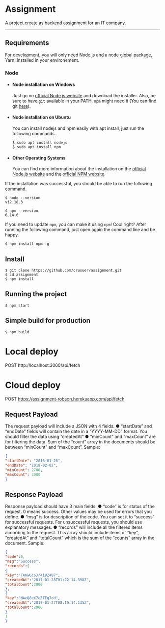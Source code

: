 # Assignment

A project create as backend assignment for an IT company.

---
## Requirements

For development, you will only need Node.js and a node global package, Yarn, installed in your environement.

### Node
- #### Node installation on Windows

  Just go on [official Node.js website](https://nodejs.org/) and download the installer.
Also, be sure to have `git` available in your PATH, `npm` might need it (You can find git [here](https://git-scm.com/)).

- #### Node installation on Ubuntu

  You can install nodejs and npm easily with apt install, just run the following commands.

      $ sudo apt install nodejs
      $ sudo apt install npm

- #### Other Operating Systems
  You can find more information about the installation on the [official Node.js website](https://nodejs.org/) and the [official NPM website](https://npmjs.org/).

If the installation was successful, you should be able to run the following command.

    $ node --version
    v12.18.3

    $ npm --version
    6.14.6

If you need to update `npm`, you can make it using `npm`! Cool right? After running the following command, just open again the command line and be happy.

    $ npm install npm -g

###
## Install

    $ git clone https://github.com/crusuer/assignment.git
    $ cd assignment
    $ npm install

## Running the project

    $ npm start

## Simple build for production

    $ npm build

# Local deploy
POST http://localhost:3000/api/fetch

# Cloud deploy
POST https://assignment-robson.herokuapp.com/api/fetch

## Request Payload
The request payload will include a JSON with 4 fields.
● “startDate” and “endDate” fields will contain the date in a “YYYY-MM-DD” format. You should filter the data using “createdAt”
● “minCount” and “maxCount” are for filtering the data. Sum of the “count” array in the documents should be between “minCount” and “maxCount”.
Sample:
```json
{
"startDate": "2016-01-26",
"endDate": "2018-02-02",
"minCount": 2700,
"maxCount": 3000
}
```

## Response Payload
Response payload should have 3 main fields.
● “code” is for status of the request. 0 means success. Other values may be used for errors that you define.
● “msg” is for description of the code. You can set it to “success” for successful requests. For unsuccessful requests, you should use explanatory messages.
● “records” will include all the filtered items according to the request. This array should include items of “key”, “createdAt” and “totalCount” which is the sum of the “counts” array in the document.
Sample:
```json
{
"code":0,
"msg":"Success",
"records":[
{
"key":"TAKwGc6Jr4i8Z487",
"createdAt":"2017-01-28T01:22:14.398Z",
"totalCount":2800
},
{
"key":"NAeQ8eX7e5TEg7oH",
"createdAt":"2017-01-27T08:19:14.135Z",
"totalCount":2900
}
]
}
```